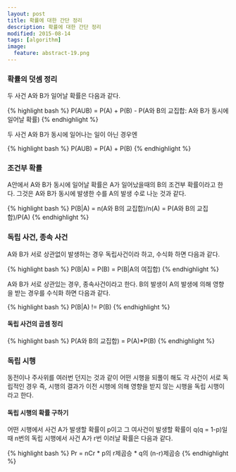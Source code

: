```yaml
---
layout: post
title: 확률에 대한 간단 정리
description: 확률에 대한 간단 정리 
modified: 2015-08-14
tags: [algorithm]
image:
  feature: abstract-19.png
---
```


### 확률의 덧셈 정리

두 사건 A와 B가 일어날 확률은 다음과 같다. 

{% highlight bash %}
P(AUB) = P(A) + P(B) - P(A와 B의 교집합: A와 B가 동시에 일어날 확률)
{% endhighlight %}

두 사건 A와 B가 동시에 일어나는 일이 아닌 경우엔 

{% highlight bash %}
P(AUB) = P(A) + P(B) 
{% endhighlight %}

### 조건부 확률

A안에서 A와 B가 동시에 일어날 확률은 A가 일어났을때의 B의 조건부 확률이라고 한다. 그것은 A와 B가 동시에 발생한 수를 A의 발생 수로 나눈 것과 같다.  

{% highlight bash %}
P(B|A) = n(A와 B의 교집합)/n(A) = P(A와 B의 교집합)/P(A)
{% endhighlight %}

### 독립 사건, 종속 사건

A와 B가 서로 상관없이 발생하는 경우 독립사건이라 하고, 수식화 하면 다음과 같다. 

{% highlight bash %}
P(B|A) = P(B) = P(B|A의 여집합) 
{% endhighlight %}

A와 B가 서로 상관있는 경우, 종속사건이라고 한다. B의 발생이 A의 발생에 의해 영향을 받는 경우를 수식화 하면 다음과 같다. 

{% highlight bash %}
P(B|A) != P(B)
{% endhighlight %}

#### 독립 사건의 곱셈 정리

{% highlight bash %}
P(A와 B의 교집합) = P(A)*P(B)
{% endhighlight %}

### 독립 시행

동전이나 주사위를 여러번 던지는 것과 같이 어떤 시행을 되풀이 해도 각 사건이 서로 독립적인 경우 즉, 시행의 결과가 이전 시행에 의해 영향을 받지 않는 시행을 독립 시행이라고 한다. 

#### 독립 시행의 확률 구하기

어떤 시행에서 사건 A가 발생할 확률이 p이고 그 여사건이 발생할 확률이 q(q = 1-p)일때 n번의 독립 시행에서 사건 A가 r번 이러날 확률은 다음과 같다. 

{% highlight bash %}
Pr = nCr * p의 r제곱승 * q의 (n-r)제곱승
{% endhighlight %}